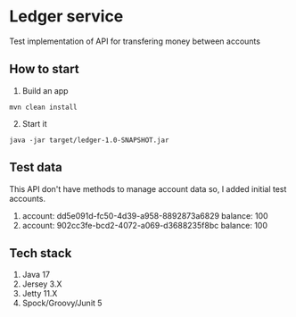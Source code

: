 # Ledger service

Test implementation of API for transfering money between accounts

## How to start

1. Build an app
```
mvn clean install
```
2. Start it
```
java -jar target/ledger-1.0-SNAPSHOT.jar
```

## Test data

This API don't have methods to manage account data so, I added initial test accounts.

1. account: dd5e091d-fc50-4d39-a958-8892873a6829 balance: 100
2. account: 902cc3fe-bcd2-4072-a069-d3688235f8bc balance: 100


## Tech stack

1. Java 17
2. Jersey 3.X
3. Jetty 11.X
4. Spock/Groovy/Junit 5
